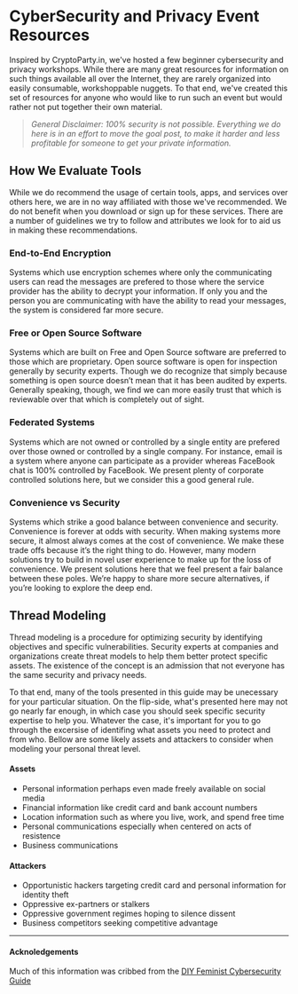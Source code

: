# CyberSecurity and Privacy Event Resources

Inspired by CryptoParty.in, we've hosted a few beginner cybersecurity and privacy workshops. While there are many great resources for information on such things available all over the Internet, they are rarely organized into easily consumable, workshoppable nuggets. To that end, we've created this set of resources for anyone who would like to run such an event but would rather not put together their own material.

> *General Disclaimer: 100% security is not possible. Everything we do here is in an effort to move the goal post, to make it harder and less profitable for someone to get your private information.*

## How We Evaluate Tools

While we do recommend the usage of certain tools, apps, and services over others here, we are in no way affiliated with those we've recommended. We do not benefit when you download or sign up for these services. There are a number of guidelines we try to follow and attributes we look for to aid us in making these recommendations.

### End-to-End Encryption

Systems which use encryption schemes where only the communicating users can read the messages are prefered to those where the service provider has the ability to decrypt your information. If only you and the person you are communicating with have the ability to read your messages, the system is considered far more secure.

### Free or Open Source Software

Systems which are built on Free and Open Source software are preferred to those which are proprietary. Open source software is open for inspection generally by security experts. Though we do recognize that simply because something is open source doesn’t mean that it has been audited by experts. Generally speaking, though, we find we can more easily trust that which is reviewable over that which is completely out of sight.

### Federated Systems

Systems which are not owned or controlled by a single entity are prefered over those owned or controlled by a single company. For instance, email is a system where anyone can participate as a provider whereas FaceBook chat is 100% controlled by FaceBook. We present plenty of corporate controlled solutions here, but we consider this a good general rule.

### Convenience vs Security

Systems which strike a good balance between convenience and security. Convenience is forever at odds with security. When making systems more secure, it almost always comes at the cost of convenience. We make these trade offs because it’s the right thing to do. However, many modern solutions try to build in novel user experience to make up for the loss of convenience. We present solutions here that we feel present a fair balance between these poles. We’re happy to share more secure alternatives, if you’re looking to explore the deep end.

## Thread Modeling

Thread modeling is a procedure for optimizing security by identifying objectives and specific vulnerabilities. Security experts at companies and organizations create threat models to help them better protect specific assets. The existence of the concept is an admission that not everyone has the same security and privacy needs.

To that end, many of the tools presented in this guide may be unecessary for your particular situation. On the flip-side, what's presented here may not go nearly far enough, in which case you should seek specific security expertise to help you. Whatever the case, it's important for you to go through the excersise of identifing what assets you need to protect and from who. Bellow are some likely assets and attackers to consider when modeling your personal threat level.

#### Assets
* Personal information perhaps even made freely available on social media
* Financial information like credit card and bank account numbers
* Location information such as where you live, work, and spend free time
* Personal communications especially when centered on acts of resistence
* Business communications

#### Attackers
* Opportunistic hackers targeting credit card and personal information for identity theft
* Oppressive ex-partners or stalkers
* Oppressive government regimes hoping to silence dissent
* Business competitors seeking competitive advantage

-----

#### Acknoledgements

Much of this information was cribbed from the [DIY Feminist Cybersecurity Guide](https://hackblossom.org/cybersecurity/)
